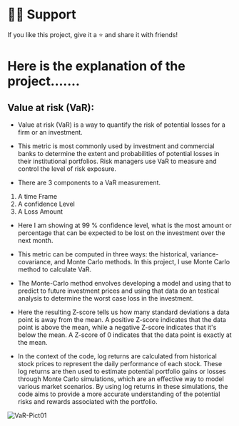 # 🙋‍♂️ Support
If you like this project, give it a ⭐ and share it with friends!

# Here is the explanation of the project.......
## Value at risk (VaR):

* Value at risk (VaR) is a way to quantify the risk of potential losses for a firm or an investment.

* This metric is most commonly used by investment and commercial banks to determine the extent and probabilities of potential losses in their institutional portfolios. Risk managers use VaR to measure and control the level of risk exposure.

* There are 3 components to a VaR measurement. 
 1) A time Frame
 2) A confidence Level
 3) A Loss Amount

* Here I am showing at 99 % confidence level, what is the most amount or percentage that can be expected to be lost on the investment over the next month.

* This metric can be computed in three ways: the historical, variance-covariance, and Monte Carlo methods. In this project, I use Monte Carlo method to calculate VaR.

* The Monte-Carlo method envolves developing a model and using that to predict to future investment prices and using that data do an testical analysis to determine the worst case loss in the investment. 

* Here the resulting Z-score tells us how many standard deviations a data point is away from the mean. A positive Z-score indicates that the data point is above the mean, while a negative Z-score indicates that it's below the mean. A Z-score of 0 indicates that the data point is exactly at the mean.

* In the context of the code, log returns are calculated from historical stock prices to represent the daily performance of each stock. These log returns are then used to estimate potential portfolio gains or losses through Monte Carlo simulations, which are an effective way to model various market scenarios. By using log returns in these simulations, the code aims to provide a more accurate understanding of the potential risks and rewards associated with the portfolio.

![VaR-Pict01](https://github.com/i-am-surovi/mat120-project-bracu/assets/117065226/dc711a36-1b7e-47a2-a60c-0d354f8296dc)
